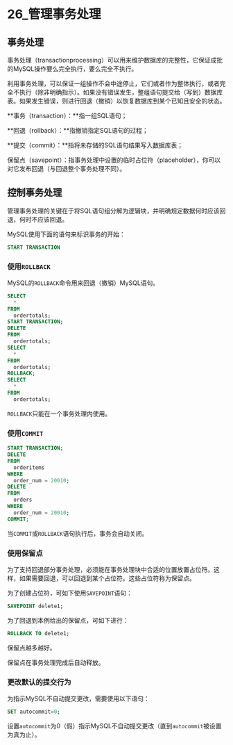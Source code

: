 # 26_管理事务处理

## 事务处理

事务处理（transactionprocessing）可以用来维护数据库的完整性，它保证成批的MySQL操作要么完全执行，要么完全不执行。

利用事务处理，可以保证一组操作不会中途停止，它们或者作为整体执行，或者完全不执行（除非明确指示）。如果没有错误发生，整组语句提交给（写到）数据库表。如果发生错误，则进行回退（撤销）以恢复数据库到某个已知且安全的状态。

**事务（transaction）：**指一组SQL语句；

**回退（rollback）：**指撤销指定SQL语句的过程；

**提交（commit）：**指将未存储的SQL语句结果写入数据库表；

保留点（savepoint）：指事务处理中设置的临时占位符（placeholder），你可以对它发布回退（与回退整个事务处理不同）。

## 控制事务处理

管理事务处理的关键在于将SQL语句组分解为逻辑块，并明确规定数据何时应该回退，何时不应该回退。

MySQL使用下面的语句来标识事务的开始：

```sql
START TRANSACTION
```

### 使用`ROLLBACK`

MySQL的`ROLLBACK`命令用来回退（撤销）MySQL语句。

```sql
SELECT
  * 
FROM
  ordertotals;
START TRANSACTION;
DELETE 
FROM
  ordertotals;
SELECT
  * 
FROM
  ordertotals;
ROLLBACK;
SELECT
  * 
FROM
  ordertotals;
```

`ROLLBACK`只能在一个事务处理内使用。

### 使用`COMMIT`

```sql
START TRANSACTION;
DELETE 
FROM
  orderitems 
WHERE
  order_num = 20010;
DELETE 
FROM
  orders 
WHERE
  order_num = 20010;
COMMIT;
```

当`COMMIT`或`ROLLBACK`语句执行后，事务会自动关闭。

### 使用保留点

为了支持回退部分事务处理，必须能在事务处理块中合适的位置放置占位符。这样，如果需要回退，可以回退到某个占位符。这些占位符称为保留点。

为了创建占位符，可如下使用`SAVEPOINT`语句：

```sql
SAVEPOINT delete1;
```

为了回退到本例给出的保留点，可如下进行：

```sql
ROLLBACK TO delete1;
```

保留点越多越好。

保留点在事务处理完成后自动释放。

### 更改默认的提交行为

为指示MySQL不自动提交更改，需要使用以下语句：

```sql
SET autocommit=0;
```

设置`autocommit`为0（假）指示MySQL不自动提交更改（直到`autocommit`被设置为真为止）。